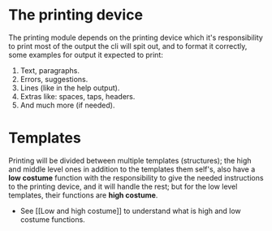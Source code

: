 # The printing device
The printing module depends on the printing device which it's responsibility to print most of the output the cli will spit out, and to format it correctly, some examples for output it expected to print:  
1. Text, paragraphs.
2. Errors, suggestions.
3. Lines (like in the help output).
4. Extras like: spaces, taps, headers.
5. And much more (if needed).
# Templates
Printing will be divided between multiple templates (structures); the high and middle level ones in addition to the templates them self's, also have a **low costume** function with the responsibility to give the needed instructions to the printing device, and it will handle the rest; but for the low level templates, their functions are **high costume**.
- See [[Low and high costume]] to understand what is high and low costume functions.